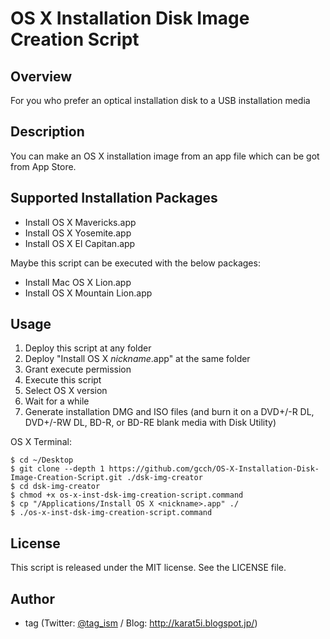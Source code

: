# OS X Installation Disk Image Creation Script

## Overview
For you who prefer an optical installation disk to a USB installation media

## Description
You can make an OS X installation image from an app file which can be got from App Store.

## Supported Installation Packages
* Install OS X Mavericks.app
* Install OS X Yosemite.app
* Install OS X El Capitan.app

Maybe this script can be executed with the below packages:
* Install Mac OS X Lion.app
* Install OS X Mountain Lion.app

## Usage
1. Deploy this script at any folder
2. Deploy "Install OS X *nickname*.app" at the same folder
3. Grant execute permission
4. Execute this script
5. Select OS X version
6. Wait for a while
7. Generate installation DMG and ISO files (and burn it on a DVD+/-R DL, DVD+/-RW DL, BD-R, or BD-RE blank media with Disk Utility)

OS X Terminal:

    $ cd ~/Desktop
    $ git clone --depth 1 https://github.com/gcch/OS-X-Installation-Disk-Image-Creation-Script.git ./dsk-img-creator
    $ cd dsk-img-creator
    $ chmod +x os-x-inst-dsk-img-creation-script.command
    $ cp "/Applications/Install OS X <nickname>.app" ./
    $ ./os-x-inst-dsk-img-creation-script.command


## License
This script is released under the MIT license. See the LICENSE file.

## Author
* tag (Twitter: [@tag_ism](https://twitter.com/tag_ism "tag (@tag_ism) | Twitter") / Blog: http://karat5i.blogspot.jp/)
